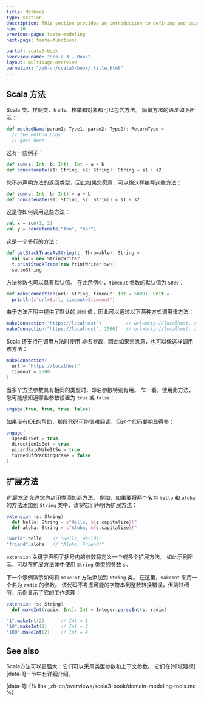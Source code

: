 ```yaml
---
title: Methods
type: section
description: This section provides an introduction to defining and using methods in Scala 3.
num: 10
previous-page: taste-modeling
next-page: taste-functions

partof: scala3-book
overview-name: "Scala 3 — Book"
layout: multipage-overview
permalink: "/zh-cn/scala3/book/:title.html"
---
```



## Scala 方法

Scala 类、样例类、traits、枚举和对象都可以包含方法。
简单方法的语法如下所示：

```scala
def methodName(param1: Type1, param2: Type2): ReturnType =
  // the method body
  // goes here
```

这有一些例子：

```scala
def sum(a: Int, b: Int): Int = a + b
def concatenate(s1: String, s2: String): String = s1 + s2
```

您不必声明方法的返回类型，因此如果您愿意，可以像这样编写这些方法：

```scala
def sum(a: Int, b: Int) = a + b
def concatenate(s1: String, s2: String) = s1 + s2
```

这是你如何调用这些方法：

```scala
val x = sum(1, 2)
val y = concatenate("foo", "bar")
```

这是一个多行的方法：

```scala
def getStackTraceAsString(t: Throwable): String =
  val sw = new StringWriter
  t.printStackTrace(new PrintWriter(sw))
  sw.toString
```

方法参数也可以具有默认值。
在此示例中，`timeout` 参数的默认值为 `5000`：

```scala
def makeConnection(url: String, timeout: Int = 5000): Unit =
  println(s"url=$url, timeout=$timeout")
```

由于方法声明中提供了默认的 `超时` 值，因此可以通过以下两种方式调用该方法：

```scala
makeConnection("https://localhost")         // url=http://localhost, timeout=5000
makeConnection("https://localhost", 2500)   // url=http://localhost, timeout=2500
```

Scala 还支持在调用方法时使用 _命名参数_，因此如果您愿意，也可以像这样调用该方法：

```scala
makeConnection(
  url = "https://localhost",
  timeout = 2500
)
```

当多个方法参数具有相同的类型时，命名参数特别有用。
乍一看，使用此方法，您可能想知道哪些参数设置为 `true` 或 `false`：

```scala
engage(true, true, true, false)
```

如果没有IDE的帮助，那段代码可能很难阅读，但这个代码要明显得多：

```scala
engage(
  speedIsSet = true,
  directionIsSet = true,
  picardSaidMakeItSo = true,
  turnedOffParkingBrake = false
)
```

## 扩展方法

_扩展方法_ 允许您向封闭类添加新方法。
例如，如果要将两个名为 `hello` 和 `aloha` 的方法添加到 `String` 类中，请将它们声明为扩展方法：

```scala
extension (s: String)
  def hello: String = s"Hello, ${s.capitalize}!"
  def aloha: String = s"Aloha, ${s.capitalize}!"

"world".hello    // "Hello, World!"
"friend".aloha   // "Aloha, Friend!"
```

`extension` 关键字声明了括号内的参数将定义一个或多个扩展方法。
如此示例所示，可以在扩展方法体中使用 `String` 类型的参数 `s`。

下一个示例演示如何将 `makeInt` 方法添加到 `String` 类。
在这里，`makeInt` 采用一个名为 `radix` 的参数。
该代码不考虑可能的字符串到整数转换错误，但跳过细节，示例显示了它的工作原理：

```scala
extension (s: String)
  def makeInt(radix: Int): Int = Integer.parseInt(s, radix)

"1".makeInt(2)      // Int = 1
"10".makeInt(2)     // Int = 2
"100".makeInt(2)    // Int = 4
```

## See also

Scala方法可以更强大：它们可以采用类型参数和上下文参数。
它们在[领域建模][data-1]一节中有详细介绍。

[data-1]: {% link _zh-cn/overviews/scala3-book/domain-modeling-tools.md %}
